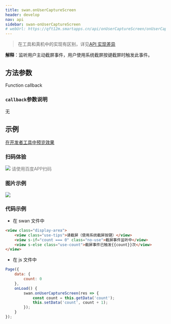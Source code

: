 ```yaml
---
title: swan.onUserCaptureScreen
header: develop
nav: api
sidebar: swan-onUserCaptureScreen
# webUrl: https://qft12m.smartapps.cn/api/onUserCaptureScreen/onUserCaptureScreen
---
```



 

> 在工具和真机中的实现有区别，详见[API 实现差异](https://smartapp.baidu.com/docs/develop/devtools/diff/)

**解释**：监听用户主动截屏事件，用户使用系统截屏按键截屏时触发此事件。

 
## 方法参数 

Function callback

### `callback`参数说明 
 无
## 示例

<a href="swanide://fragment/0ef6b9cc220c17e255b866a422339bfd1574220849773" title="在开发者工具中预览效果" target="_self">在开发者工具中预览效果</a>

### 扫码体验

<div class='scan-code-container'>
    <img src="https://b.bdstatic.com/miniapp/assets/images/doc_demo/onUserCaptureScreen.png" class="demo-qrcode-image" />
    <font color=#777 12px>请使用百度APP扫码</font>
</div>


### 图片示例
<div class="m-doc-custom-examples">
    <div class="m-doc-custom-examples-correct">
        <img src="https://b.bdstatic.com/miniapp/images/onUserCaptureScreen.gif">
    </div>
    <div class="m-doc-custom-examples-correct">
        <img src=" ">
    </div>
    <div class="m-doc-custom-examples-correct">
        <img src=" ">
    </div>     
</div>
 

###  代码示例 



* 在 swan 文件中

```html
<view class="display-area">
    <view class="use-tips">请截屏（使用系统截屏按键）</view>
    <view s-if="count === 0" class="no-use">截屏事件监听中</view>
    <view s-else class="use-count">截屏事件已触发{{count}}次</view>
</view>
```

* 在 js 文件中

```js
Page({
    data: {
        count: 0
    },
    onLoad() {
        swan.onUserCaptureScreen(res => {
            const count = this.getData('count');
            this.setData('count', count + 1);
        });
    }
});
```

